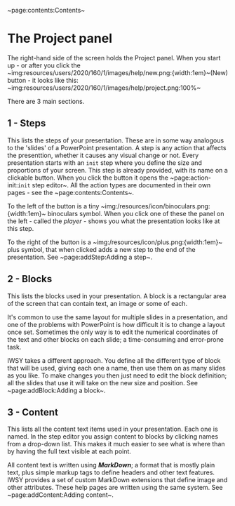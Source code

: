 ~page:contents:Contents~

# The Project panel

The right-hand side of the screen holds the Project panel. When you start up - or after you click the ~img:resources/users/2020/160/1/images/help/new.png:{width:1em}~(New) button - it looks like this:
~img:resources/users/2020/160/1/images/help/project.png:100%~

There are 3 main sections.

## 1 - Steps

This lists the steps of your presentation. These are in some way analogous to the 'slides' of a PowerPoint presentation. A step is any action that affects the presenttion, whether it causes any visual change or not. Every presentation starts with an `init` step where you define the size and proportions of your screen. This step is already provided, with its name on a clickable button. When you click the button it opens the ~page:action-init:`init` step editor~. All the action types are documented in their own pages - see the ~page:contents:Contents~.

To the left of the button is a tiny ~img:/resources/icon/binoculars.png:{width:1em}~ binoculars symbol. When you click one of these the panel on the left - called the _player_ - shows you what the presentation looks like at this step.

To the right of the button is a ~img:/resources/icon/plus.png:{width:1em}~ plus symbol, that when clicked adds a new step to the end of the presentation. See ~page:addStep:Adding a step~.

## 2 - Blocks

This lists the blocks used in your presentation. A block is a rectangular area of the screen that can contain text, an image or some of each.

It's common to use the same layout for multiple slides in a presentation, and one of the problems with PowerPoint is how difficult it is to change a layout once set. Sometimes the only way is to edit the numerical coordinates of the text and other blocks on each slide; a time-consuming and error-prone task.

IWSY takes a different approach. You define all the different type of block that will be used, giving each one a name, then use them on as many slides as you like. To make changes you then just need to edit the block definition; all the slides that use it will take on the new size and position. See ~page:addBlock:Adding a block~.

## 3 - Content

This lists all the content text items used in your presentation. Each one is named. In the step editor you assign content to blocks by clicking names from a drop-down list. This makes it much easier to see what is where than by having the full text visible at each point.

All content text is written using **_MarkDown_**; a format that is mostly plain text, plus simple markup tags to define headers and other text features. IWSY provides a set of custom MarkDown extensions that define image and other attributes. These help pages are written using the same system. See ~page:addContent:Adding content~.
